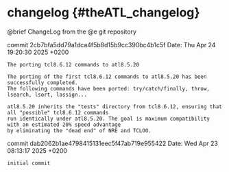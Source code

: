 <!---
 *  @file         NHI1/theATL/ChangeLog.md
 *  @brief        tag: nhi1-release-250425
 *  @copyright    (C) NHI - #1 - Project - Group
 *                This software has NO permission to copy,
 *                please contact AUTHOR for additional information
-->

changelog {#theATL_changelog}
=========

@brief ChangeLog from the @e git repository

commit 2cb7bfa5dd79a1dca4f5b8d15b9cc390bc4b1c5f
Date:   Thu Apr 24 19:20:30 2025 +0200

    The porting tcl8.6.12 commands to atl8.5.20
    
    The porting of the first tcl8.6.12 commands to atl8.5.20 has been successfully completed.
    The following commands have been ported: try/catch/finally, throw, lsearch, lsort, lassign...
    
    atl8.5.20 inherits the "tests" directory from tcl8.6.12, ensuring that all "possible" tcl8.6.12 commands
    run identically under atl8.5.20. The goal is maximum compatibility with an estimated 20% speed advantage
    by eliminating the "dead end" of NRE and TCLOO.

commit dab2062b1ae4798415131eec5f47ab719e955422
Date:   Wed Apr 23 08:13:17 2025 +0200

    initial commit
